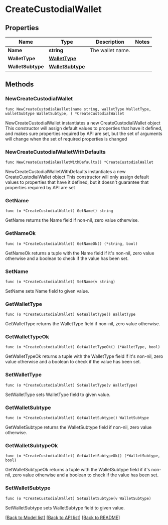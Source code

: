 # CreateCustodialWallet

## Properties

Name | Type | Description | Notes
------------ | ------------- | ------------- | -------------
**Name** | **string** | The wallet name. | 
**WalletType** | [**WalletType**](WalletType.md) |  | 
**WalletSubtype** | [**WalletSubtype**](WalletSubtype.md) |  | 

## Methods

### NewCreateCustodialWallet

`func NewCreateCustodialWallet(name string, walletType WalletType, walletSubtype WalletSubtype, ) *CreateCustodialWallet`

NewCreateCustodialWallet instantiates a new CreateCustodialWallet object
This constructor will assign default values to properties that have it defined,
and makes sure properties required by API are set, but the set of arguments
will change when the set of required properties is changed

### NewCreateCustodialWalletWithDefaults

`func NewCreateCustodialWalletWithDefaults() *CreateCustodialWallet`

NewCreateCustodialWalletWithDefaults instantiates a new CreateCustodialWallet object
This constructor will only assign default values to properties that have it defined,
but it doesn't guarantee that properties required by API are set

### GetName

`func (o *CreateCustodialWallet) GetName() string`

GetName returns the Name field if non-nil, zero value otherwise.

### GetNameOk

`func (o *CreateCustodialWallet) GetNameOk() (*string, bool)`

GetNameOk returns a tuple with the Name field if it's non-nil, zero value otherwise
and a boolean to check if the value has been set.

### SetName

`func (o *CreateCustodialWallet) SetName(v string)`

SetName sets Name field to given value.


### GetWalletType

`func (o *CreateCustodialWallet) GetWalletType() WalletType`

GetWalletType returns the WalletType field if non-nil, zero value otherwise.

### GetWalletTypeOk

`func (o *CreateCustodialWallet) GetWalletTypeOk() (*WalletType, bool)`

GetWalletTypeOk returns a tuple with the WalletType field if it's non-nil, zero value otherwise
and a boolean to check if the value has been set.

### SetWalletType

`func (o *CreateCustodialWallet) SetWalletType(v WalletType)`

SetWalletType sets WalletType field to given value.


### GetWalletSubtype

`func (o *CreateCustodialWallet) GetWalletSubtype() WalletSubtype`

GetWalletSubtype returns the WalletSubtype field if non-nil, zero value otherwise.

### GetWalletSubtypeOk

`func (o *CreateCustodialWallet) GetWalletSubtypeOk() (*WalletSubtype, bool)`

GetWalletSubtypeOk returns a tuple with the WalletSubtype field if it's non-nil, zero value otherwise
and a boolean to check if the value has been set.

### SetWalletSubtype

`func (o *CreateCustodialWallet) SetWalletSubtype(v WalletSubtype)`

SetWalletSubtype sets WalletSubtype field to given value.



[[Back to Model list]](../README.md#documentation-for-models) [[Back to API list]](../README.md#documentation-for-api-endpoints) [[Back to README]](../README.md)


